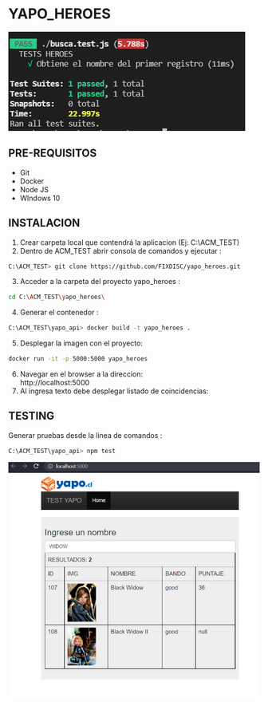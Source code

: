 # YAPO_HEROES
![CAPTURA](img/test.PNG)

## PRE-REQUISITOS
- Git
- Docker
- Node JS
- WIndows 10
## INSTALACION
1. Crear carpeta local que contendrá la aplicacion (Ej: C:\ACM_TEST)
2. Dentro de ACM_TEST abrir consola de comandos y ejecutar : 
```sh
C:\ACM_TEST> git clone https://github.com/FIXDISC/yapo_heroes.git
```
3. Acceder a la carpeta del proyecto yapo_heroes :
```sh
cd C:\ACM_TEST\yapo_heroes\
```
4. Generar el contenedor :
```sh
C:\ACM_TEST\yapo_api> docker build -t yapo_heroes .
```
5. Desplegar la imagen con el proyecto:
```sh
docker run -it -p 5000:5000 yapo_heroes
```
6. Navegar en el browser a la direccion:  
   http://localhost:5000
7. Al ingresa texto debe desplegar listado de coincidencias:  
   

## TESTING
Generar pruebas desde la linea de comandos :
```sh
C:\ACM_TEST\yapo_api> npm test
```
![TEST](img/Captura.PNG)
